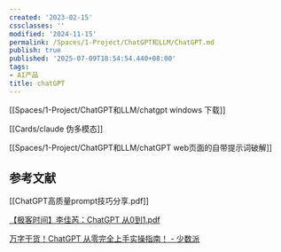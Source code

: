 ```yaml
---
created: '2023-02-15'
cssclasses: ''
modified: '2024-11-15'
permalink: /Spaces/1-Project/ChatGPT和LLM/ChatGPT.md
publish: true
published: '2025-07-09T18:54:54.440+08:00'
tags:
- AI产品
title: chatGPT
---
```

[[Spaces/1-Project/ChatGPT和LLM/chatgpt windows 下载]]

[[Cards/claude 伪多模态]]

[[Spaces/1-Project/ChatGPT和LLM/chatGPT web页面的自带提示词破解]]

## 参考文献

[[ChatGPT高质量prompt技巧分享.pdf]]

[【极客时间】李佳芮：ChatGPT 从0到1.pdf](https://pub-pic.oldwinter.top/2025/02/53fee29a5d4b9756d477d2e413d3c349.pdf)

[万字干货！ChatGPT 从零完全上手实操指南！ - 少数派](https://sspai.com/post/79434)